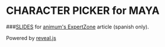 CHARACTER PICKER for MAYA
=========================

###[SLIDES](http://csaez.github.io/slides_picker) for [animum's ExpertZone](http://www.animum3d.com/blogs/expertzone-rigging-de-personajes-3d) article (spanish only).


Powered by [reveal.js](http://github.com/hakimel/reveal.js)
